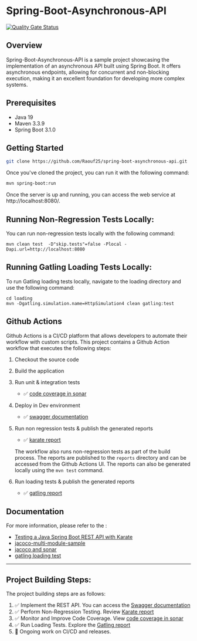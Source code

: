 # Spring-Boot-Asynchronous-API
[![Quality Gate Status](https://sonarcloud.io/api/project_badges/measure?project=Raouf25_spring-boot-asynchronous-api&metric=alert_status)](https://sonarcloud.io/summary/new_code?id=Raouf25_spring-boot-asynchronous-api)


## Overview
Spring-Boot-Asynchronous-API is a sample project showcasing the implementation of an asynchronous API built using Spring Boot. It offers asynchronous endpoints, allowing for concurrent and non-blocking execution, making it an excellent foundation for developing more complex systems.

## Prerequisites
* Java 19
* Maven 3.3.9
* Spring Boot 3.1.0

## Getting Started
```bash
git clone https://github.com/Raouf25/spring-boot-asynchronous-api.git
```
Once you've cloned the project, you can run it with the following command:

```bash
mvn spring-boot:run
```
Once the server is up and running, you can access the web service at http://localhost:8080/.

## Running Non-Regression Tests Locally:
You can run non-regression tests locally with the following command:
```shell
mvn clean test  -D"skip.tests"=false -Plocal -Dapi.url=http://localhost:8080 
```

## Running Gatling Loading Tests Locally:
To run Gatling loading tests locally, navigate to the loading directory and use the following command:
```shell
cd loading
mvn -Dgatling.simulation.name=HttpSimulation4 clean gatling:test
```

## Github Actions
Github Actions is a CI/CD platform that allows developers to automate their workflow with custom scripts. This project contains a Github Action workflow that executes the following steps:

1. Checkout the source code
2. Build the application
3. Run unit & integration tests
   - ✅ [code coverage in sonar](https://sonarcloud.io/summary/new_code?id=Raouf25_spring-boot-asynchronous-api)
4. Deploy in Dev environment
   - ✅ [swagger documentation](https://spring-boot-asynchronous-api.fly.dev/swagger-ui/index.html)
5. Run non regression tests & publish the generated reports
   - ✅ [karate report](https://raouf25.github.io/spring-boot-asynchronous-api/karate/karate-summary.html)
   
   The workflow also runs non-regression tests as part of the build process. The reports are published to the `reports` directory and can be accessed from the Github Actions UI. The reports can also be generated locally using the `mvn test` command.
6. Run loading tests & publish the generated reports
   - ✅ [gatling report](https://raouf25.github.io/spring-boot-asynchronous-api/gatling/summary.html)

## Documentation
For more information, please refer to the :
- [Testing a Java Spring Boot REST API with Karate](https://semaphoreci.com/community/tutorials/testing-a-java-spring-boot-rest-api-with-karate)
- [jacoco-multi-module-sample](https://medium.com/javarevisited/merging-integration-unit-and-functional-test-reports-with-jacoco-de5cde9b56e1)
- [jacoco and sonar](https://www.baeldung.com/sonarqube-jacoco-code-coverage)
- [gatling loading test](https://github.com/krizsan/gatling-examples)

---------------
## Project Building Steps:
The project building steps are as follows:
1. ✅ Implement the REST API. You can access the [Swagger documentation](https://spring-boot-asynchronous-api.fly.dev/swagger-ui/index.html)
2. ✅ Perform Non-Regression Testing. Review [Karate report](https://raouf25.github.io/spring-boot-asynchronous-api/karate/karate-summary.html)
3. ✅ Monitor and Improve Code Coverage. View [code coverage in sonar](https://sonarcloud.io/summary/new_code?id=Raouf25_spring-boot-asynchronous-api)
4. ✅ Run Loading Tests. Explore the [Gatling report](https://raouf25.github.io/spring-boot-asynchronous-api/gatling/summary.html)
5. 🚧 Ongoing work on CI/CD and releases.
